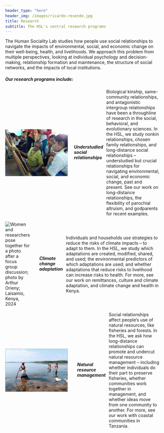```yaml
---
header_type: "hero"
header_img: /images/ricardo-resende.jpg
title: Research
subtitle: The HSL's central research programs
---
```

The Human Sociality Lab studies how people use social relationships to navigate the impacts of environmental, social, and economic change on their well-being, health, and livelihoods. We approach this problem from multiple perspectives, looking at individual psychology and decision-making, relationship formation and maintenance, the structure of social networks, and the impacts of local institutions.

 <h5 style="text-align: left;">Our research programs include:</h5>
<div style="display: flex; align-items: center; gap: 10px;">
  <img src="/images/teach.jpg" alt="Maria shows high schoolers how to weave traditional Moseten bags called sarai; photo by Karl Frost; Palos Blancos, Bolivia, 2018" style="width: 200px; height: auto;">
  <p>
    <h5 style="text-align: left;">Understudied social relationships</h5>
    Biological kinship, same-community relationships, and antagonistic intergroup relationships have been a throughline of research in the social, behavioral, and evolutionary sciences. In the HSL, we study nonkin relationships, chosen family relationships, and long-distance social relationships – understudied but crucial relationships for navigating environmental, social, and economic change, past and present. See our work on long-distance relationships, the flexibility of parochial altruism, and godparents for recent examples.
    </p>
</div>

<br />

<div style="display: flex; align-items: center; gap: 10px;">
  <img src="/images/circle.jpg" alt="Women and researchers pose together for a photo after a focus group discussion; photo by Arthur Orieny; Laisamis, Kenya, 2024" style="width: 200px; height: auto; margin-right: 10px;">
  <p>
    <h5 style="text-align: left;">Climate change adaptation</h5>
   Individuals and households use strategies to reduce the risks of climate impacts – to adapt to them. In the HSL, we study which adaptations are created, modified, shared, and used; the environmental predictors of which adaptations are used; and whether adaptations that reduce risks to livelihood can increase risks to health. For more, see our work on remittances, culture and climate adaptation, and climate change and health in Kenya.
    </p>
</div>

<br />

<div style="display: flex; align-items: center; gap: 10px;">
  <img src="/images/seaweed.jpg" alt="Women harvesting seaweed; photo by Kris Smith; Tanga, Tanzania, 2022" style="width: 200px; height: auto; margin-right: 10px;">
  <p>
    <h5 style="text-align: left;">Natural resource management</h5>
   Social relationships affect people’s use of natural resources, like fisheries and forests. In the HSL, we ask how long-distance relationships can promote and undercut natural resource management – including whether individuals do their part to preserve fisheries, whether communities work together in management, and whether ideas move from one community to another. For more, see our work with coastal communities in Tanzania.
    </p>
</div>
